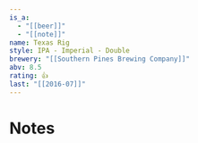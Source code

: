 ```yaml
---
is_a:
  - "[[beer]]"
  - "[[note]]"
name: Texas Rig
style: IPA - Imperial - Double
brewery: "[[Southern Pines Brewing Company]]"
abv: 8.5
rating: 👍
last: "[[2016-07]]"
---
```

# Notes


